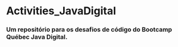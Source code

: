 # Activities_JavaDigital
### Um repositório para os desafios de código do Bootcamp Québec Java Digital.
